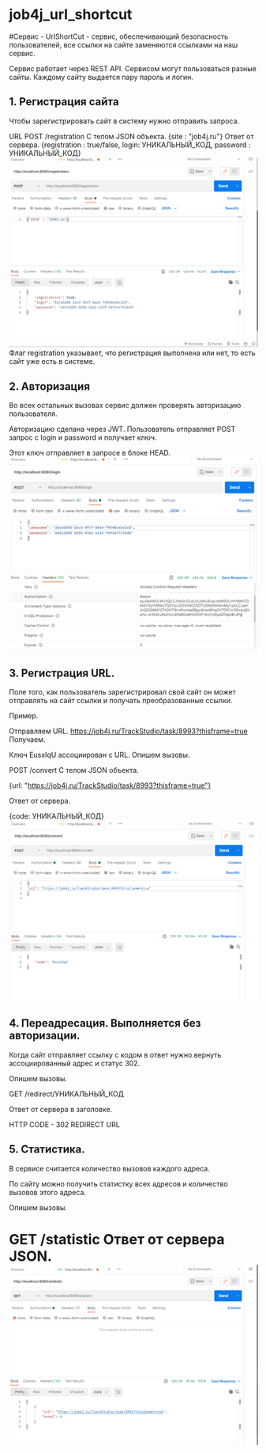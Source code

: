 # job4j_url_shortcut
#Сервис - UrlShortCut - сервис, обеспечивающий безопасность пользователей, все ссылки на сайте заменяются ссылками на наш сервис.

Сервис работает через REST API.
Сервисом могут пользоваться разные сайты. Каждому сайту выдается пару пароль и логин.
## 1. Регистрация сайта

Чтобы зарегистрировать сайт в систему нужно отправить запроса.

URL
POST /registration
C телом JSON объекта.
{site : "job4j.ru"}
Ответ от сервера.
{registration : true/false, login: УНИКАЛЬНЫЙ_КОД, password : УНИКАЛЬНЫЙ_КОД}
![image](Screen/registration.png)
Флаг registration указывает, что регистрация выполнена или нет, то есть сайт уже есть в системе.

## 2. Авторизация
Во всех остальных вызовах сервис должен проверять авторизацию пользователя.

Авторизацию сделана через JWT. Пользователь отправляет POST запрос с login и password и получает ключ.

Этот ключ отправляет в запросе в блоке HEAD.
![image](Screen/login.png)

## 3. Регистрация URL.
Поле того, как пользователь зарегистрировал свой сайт он может отправлять на сайт ссылки и получать преобразованные ссылки.

Пример.

Отправляем URL.
https://job4j.ru/TrackStudio/task/8993?thisframe=true
Получаем.

Ключ EusxIqU ассоциирован с URL.
Опишем вызовы.

POST /convert C телом JSON объекта.

{url: "https://job4j.ru/TrackStudio/task/8993?thisframe=true"}

Ответ от сервера.

{code: УНИКАЛЬНЫЙ_КОД}
![image](Screen/convert.png)

## 4. Переадресация. Выполняется без авторизации.
Когда сайт отправляет ссылку с кодом в ответ нужно вернуть ассоциированный адрес и статус 302.

Опишем вызовы.

GET /redirect/УНИКАЛЬНЫЙ_КОД

Ответ от сервера в заголовке.

HTTP CODE - 302 REDIRECT URL

## 5. Статистика.
В сервисе считается количество вызовов каждого адреса.

По сайту можно получить статистку всех адресов и количество вызовов этого адреса.

Опишем вызовы.

GET /statistic Ответ от сервера JSON.
![image](Screen/statistic.png)
=======

